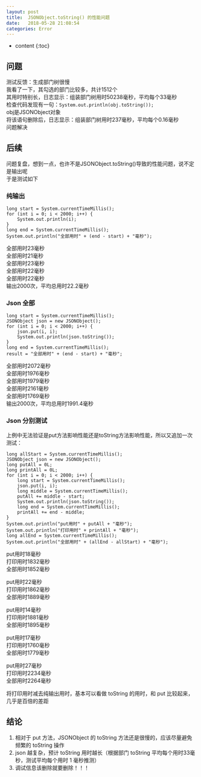 ```yaml
---
layout: post
title:  JSONObject.toString() 的性能问题
date:   2018-05-28 21:08:54
categories: Error
---
```


* content
{:toc}

## 问题
测试反馈：生成部门树很慢  
我看了一下，其勾选的部门比较多，共计1512个  
其用时特别长，日志显示：组装部门树用时50238毫秒，平均每个33毫秒  
检查代码发现有一句：```System.out.println(obj.toString());```  
obj是JSONObject对象  
将该语句删除后，日志显示：组装部门树用时237毫秒，平均每个0.16毫秒  
问题解决
## 后续
问题复盘，想到一点，也许不是JSONObject.toString()导致的性能问题，说不定是输出呢  
于是测试如下
### 纯输出
	
	long start = System.currentTimeMillis();
	for (int i = 0; i < 2000; i++) {
	    System.out.println(i);
	}
	long end = System.currentTimeMillis();
	System.out.println("全部用时" + (end - start) + "毫秒");
        
全部用时23毫秒  
全部用时21毫秒  
全部用时23毫秒  
全部用时22毫秒  
全部用时22毫秒  
输出2000次，平均总用时22.2毫秒  
### Json 全部
	
	long start = System.currentTimeMillis();
	JSONObject json = new JSONObject();
	for (int i = 0; i < 2000; i++) {
	    json.put(i, i);
	    System.out.println(json.toString());
	}
	long end = System.currentTimeMillis();
	result = "全部用时" + (end - start) + "毫秒";
        
全部用时2072毫秒  
全部用时1976毫秒  
全部用时1979毫秒  
全部用时2161毫秒  
全部用时1769毫秒  
输出2000次，平均总用时1991.4毫秒  
### Json 分别测试
上例中无法验证是put方法影响性能还是toString方法影响性能，所以又追加一次测试：

	long allStart = System.currentTimeMillis();
	JSONObject json = new JSONObject();
	long putAll = 0L;
	long printAll = 0L;
	for (int i = 0; i < 2000; i++) {
	    long start = System.currentTimeMillis();
	    json.put(i, i);
	    long middle = System.currentTimeMillis();
	    putAll += middle - start;
	    System.out.println(json.toString());
	    long end = System.currentTimeMillis();
	    printAll += end - middle;
	}
	System.out.println("put用时" + putAll + "毫秒");
	System.out.println("打印用时" + printAll + "毫秒");
	long allEnd = System.currentTimeMillis();
	System.out.println("全部用时" + (allEnd - allStart) + "毫秒");
        
put用时18毫秒  
打印用时1832毫秒  
全部用时1852毫秒  

put用时22毫秒  
打印用时1862毫秒  
全部用时1889毫秒  

put用时14毫秒  
打印用时1881毫秒  
全部用时1895毫秒  

put用时17毫秒  
打印用时1760毫秒  
全部用时1779毫秒  

put用时27毫秒  
打印用时2234毫秒  
全部用时2264毫秒  

将打印用时减去纯输出用时，基本可以看做 toString 的用时，和 put 比较起来，几乎是百倍的差距

## 结论
1. 相对于 put 方法，JSONObject 的 toString 方法还是很慢的，应该尽量避免频繁的 toString 操作  
2. json 越复杂，预计 toString 用时越长（根据部门 toString 平均每个用时33毫秒，测试平均每个用时 1 毫秒推测）
3. 调试信息该删除就要删除！！！